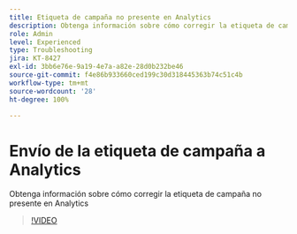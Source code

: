 ```yaml
---
title: Etiqueta de campaña no presente en Analytics
description: Obtenga información sobre cómo corregir la etiqueta de campaña no presente en Analytics
role: Admin
level: Experienced
type: Troubleshooting
jira: KT-8427
exl-id: 3bb6e76e-9a19-4e7a-a82e-28d0b232be46
source-git-commit: f4e86b933660ced199c30d318445363b74c51c4b
workflow-type: tm+mt
source-wordcount: '28'
ht-degree: 100%

---
```


# Envío de la etiqueta de campaña a Analytics

Obtenga información sobre cómo corregir la etiqueta de campaña no presente en Analytics

>[!VIDEO](https://video.tv.adobe.com/v/335983?quality=12&learn=on)

